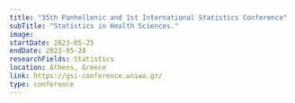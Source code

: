 ```yaml
---
title: "35th Panhellenic and 1st International Statistics Conference"
subTitle: "Statistics in Health Sciences."
image:
startDate: 2023-05-25
endDate: 2023-05-28
researchFields: Statistics
location: Athens, Greece
link: https://gsi-conference.uniwa.gr/
type: conference
---
```

